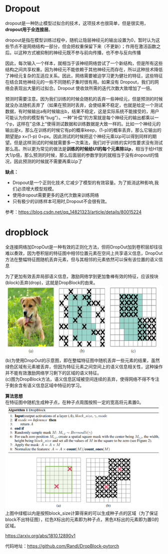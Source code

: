 # Dropout
dropout是一种防止模型过拟合的技术，这项技术也很简单，但是很实用，**dropout用于全连接层**。  

dropout是指在模型训练过程中，随机让隐层神经元的输出设置为0，暂时认为这些节点不是网络结构一部分，但会把权重保留下来（不更新）；作用在激活函数之后。以这种方式被抑制的神经元既不参与前向传播，也不参与反向传播    

因此，每次输入一个样本，就相当于该神经网络尝试了一个新结构，但是所有这些结构之间共享权重。因为神经元不能依赖于其他神经元而存在，所以这种技术降低了神经元复杂的互适应关系。因此，网络需要被迫学习更为健壮的特征，这些特征在结合其他神经元的一些不同随机子集时很有用。如果没有 Dropout，我们的网络会表现出大量的过拟合。Dropout 使收敛所需的迭代次数大致增加了一倍。  

预测时需要注意。因为我们训练的时候会随机的丢弃一些神经元，但是预测的时候就没办法随机丢弃了（如果在预测时丢弃，会使结果不稳定，也就是给定一个测试数据，有时候输出a有时候输出b，结果不稳定，这是实际系统不能接受的，用户可能认为你的模型有”bug“）。一种”补偿“的方案就是每个神经元的输出都乘以一个p，这样在”总体上“使得测试数据和训练数据是大致一样的。比如一个神经元的输出是x，那么在训练的时候它有p的概率keep，(1-p)的概率丢弃，那么它输出的期望是p x+(1-p) 0=px。因此测试的时候把这个神经元乘以p可以得到同样的期望。但是这样测试的时候就需要多一次乘法，我们对于训练的实时性要求没有测试那么高。所以更为常见的做法是**训练的时候给U1的每个元素除以p**，相当于给H1放大1/p倍，那么预测的时候，那么后面层的参数学到的就相当于没有dropout的情况，因此预测的时候就不需要再乘以p了  

**缺点：**  
* Dropout是一个正则化技术,它减少了模型的有效容量。为了抵消这种影响,我们必须增大模型规模。
* 使用dropout需要更多的迭代次数来训练网络    
* 只有极少的训练样本可用时,Dropout不会很有效。  

参考：https://blog.csdn.net/qq_14821323/article/details/80015224

# dropblock
全连接网络加DropOut是一种有效的正则化方法，但将DropOut加到卷积层却往往难以奏效，因为卷积层的特征图中相邻位置元素在空间上共享语义信息，DropOut方法在整幅特征图随机丢弃元素，但与其相邻的元素依然可以保有该位置的语义信息  

为了更加有效丢弃局部语义信息，激励网络学到更加鲁棒有效的特征，应该按块(block)丢弃(drop)，这就是DropBlock的由来。    
![](image/dropblock-1.png)  
(b)为使用DropOut的示意图，即在整幅特征图中随机丢弃一些元素的结果，虽然绿色区域有元素被丢弃，但因为特征元素之间空间上的语义信息相关性，这种操作并不能有效激励网络学习剩下的区域的语义特征。  
(c)图为DropBlock方法，语义信息区域被空间连续的丢弃，使得网络不得不专注于剩余含有语义信息区域中特征的学习。  

**算法思想**  
在特征图中随机生成种子点，在种子点周围按照一定的宽高将元素置0。  
![](image/dropblock-2.png)  
上图中绿框以内是按照block_size计算得来的可以生成种子点的区域（为了保证block不出特征图），红色X标出的元素即为种子点，黑色X标出的元素即为置0的区域。  


https://arxiv.org/abs/1810.12890v1  
  
代码地址：https://github.com/Randl/DropBlock-pytorch

  

